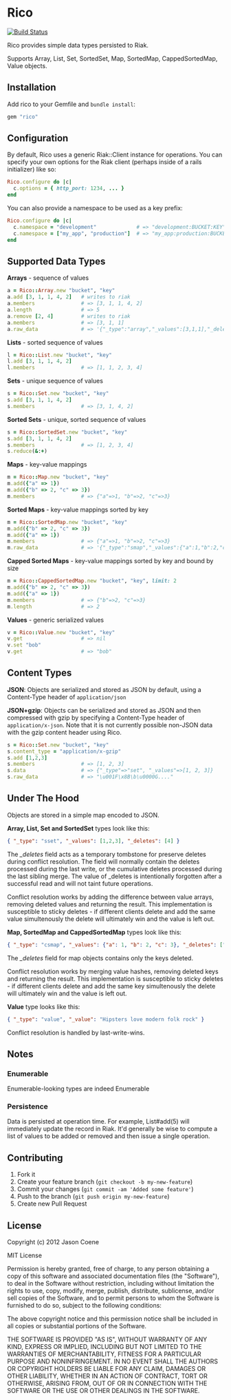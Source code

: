 # Rico

[![Build Status](https://secure.travis-ci.org/jcoene/rico.png?branch=master)](https://travis-ci.org/jcoene/rico)

Rico provides simple data types persisted to Riak.

Supports Array, List, Set, SortedSet, Map, SortedMap, CappedSortedMap, Value objects.

## Installation

Add rico to your Gemfile and `bundle install`:

```ruby
gem "rico"
```

## Configuration

By default, Rico uses a generic Riak::Client instance for operations. You can specify your own options for the Riak client (perhaps inside of a rails initializer) like so:

```ruby
Rico.configure do |c|
  c.options = { http_port: 1234, ... }
end
```

You can also provide a namespace to be used as a key prefix:

```ruby
Rico.configure do |c|
  c.namespace = "development"             # => "development:BUCKET:KEY"
  c.namespace = ["my_app", "production"]  # => "my_app:production:BUCKET:KEY"
end
```

## Supported Data Types

**Arrays** - sequence of values

```ruby
a = Rico::Array.new "bucket", "key"
a.add [3, 1, 1, 4, 2]   # writes to riak
a.members               # => [3, 1, 1, 4, 2]
a.length                # => 5
a.remove [2, 4]         # writes to riak
a.members               # => [3, 1, 1]
a.raw_data              # => '{"_type":"array","_values":[3,1,1],"_deletes":[2,4]}'
```

**Lists** - sorted sequence of values

```ruby
l = Rico::List.new "bucket", "key"
l.add [3, 1, 1, 4, 2]
l.members               # => [1, 1, 2, 3, 4]
```

**Sets** - unique sequence of values

```ruby
s = Rico::Set.new "bucket", "key"
s.add [3, 1, 1, 4, 2]
s.members               # => [3, 1, 4, 2]
```

**Sorted Sets** - unique, sorted sequence of values

```ruby
s = Rico::SortedSet.new "bucket", "key"
s.add [3, 1, 1, 4, 2]
s.members               # => [1, 2, 3, 4]
s.reduce(&:+)
```

**Maps** - key-value mappings

```ruby
m = Rico::Map.new "bucket", "key"
m.add({"a" => 1})
m.add({"b" => 2, "c" => 3})
m.members               # => {"a"=>1, "b"=>2, "c"=>3}
```

**Sorted Maps** - key-value mappings sorted by key

```ruby
m = Rico::SortedMap.new "bucket", "key"
m.add({"b" => 2, "c" => 3})
m.add({"a" => 1})
m.members               # => {"a"=>1, "b"=>2, "c"=>3}
m.raw_data              # => '{"_type":"smap","_values":{"a":1,"b":2,"c":3}}'
```

**Capped Sorted Maps** - key-value mappings sorted by key and bound by size

```ruby
m = Rico::CappedSortedMap.new "bucket", "key", limit: 2
m.add({"b" => 2, "c" => 3})
m.add({"a" => 1})
m.members               # => {"b"=>2, "c"=>3}
m.length                # => 2
```

**Values** - generic serialized values

```ruby
v = Rico::Value.new "bucket", "key"
v.get                   # => nil
v.set "bob"
v.get                   # => "bob"
```

## Content Types

**JSON**: Objects are serialized and stored as JSON by default, using a Content-Type header of `application/json`

**JSON+gzip**: Objects can be serialized and stored as JSON and then compressed with gzip by specifying a Content-Type header of `application/x-json`. Note that it is not currently possible non-JSON data with the gzip content header using Rico.

```ruby
s = Rico::Set.new "bucket", "key"
s.content_type = "application/x-gzip"
s.add [1,2,3]
s.members               # => [1, 2, 3]
s.data                  # => {"_type"=>"set", "_values"=>[1, 2, 3]}
s.raw_data              # => "\u001F\x8B\b\u0000G...."
```

## Under The Hood

Objects are stored in a simple map encoded to JSON.

**Array, List, Set and SortedSet** types look like this:

```json
{ "_type": "sset", "_values": [1,2,3], "_deletes": [4] }
```

The *_deletes* field acts as a temporary tombstone for preserve deletes during conflict resolution. The field will normally contain the deletes processed during the last write, or the cumulative deletes processed during the last sibling merge. The value of _deletes is intentionally forgotten after a successful read and will not taint future operations.

Conflict resolution works by adding the difference between value arrays, removing deleted values and returning the result. This implementation is susceptible to sticky deletes - if different clients delete and add the same value simultenously the delete will ultimately win and the value is left out.

**Map, SortedMap and CappedSortedMap** types look like this:

```json
{ "_type": "csmap", "_values": {"a": 1, "b": 2, "c": 3}, "_deletes": ["d"] }
```

The *_deletes* field for map objects contains only the keys deleted.

Conflict resolution works by merging value hashes, removing deleted keys and returning the result. This implementation is susceptible to sticky deletes - if different clients delete and add the same key simultenously the delete will ultimately win and the value is left out.

**Value** type looks like this:

```json
{ "_type": "value", "_value": "Hipsters love modern folk rock" }
```

Conflict resolution is handled by last-write-wins.

## Notes

### Enumerable

Enumerable-looking types are indeed Enumerable

### Persistence

Data is persisted at operation time. For example, List#add(5) will immediately update the record in Riak. It'd generally be wise to compute a list of values to be added or removed and then issue a single operation.

## Contributing

1. Fork it
2. Create your feature branch (`git checkout -b my-new-feature`)
3. Commit your changes (`git commit -am 'Added some feature'`)
4. Push to the branch (`git push origin my-new-feature`)
5. Create new Pull Request

## License

Copyright (c) 2012 Jason Coene

MIT License

Permission is hereby granted, free of charge, to any person obtaining
a copy of this software and associated documentation files (the
"Software"), to deal in the Software without restriction, including
without limitation the rights to use, copy, modify, merge, publish,
distribute, sublicense, and/or sell copies of the Software, and to
permit persons to whom the Software is furnished to do so, subject to
the following conditions:

The above copyright notice and this permission notice shall be
included in all copies or substantial portions of the Software.

THE SOFTWARE IS PROVIDED "AS IS", WITHOUT WARRANTY OF ANY KIND,
EXPRESS OR IMPLIED, INCLUDING BUT NOT LIMITED TO THE WARRANTIES OF
MERCHANTABILITY, FITNESS FOR A PARTICULAR PURPOSE AND
NONINFRINGEMENT. IN NO EVENT SHALL THE AUTHORS OR COPYRIGHT HOLDERS BE
LIABLE FOR ANY CLAIM, DAMAGES OR OTHER LIABILITY, WHETHER IN AN ACTION
OF CONTRACT, TORT OR OTHERWISE, ARISING FROM, OUT OF OR IN CONNECTION
WITH THE SOFTWARE OR THE USE OR OTHER DEALINGS IN THE SOFTWARE.
